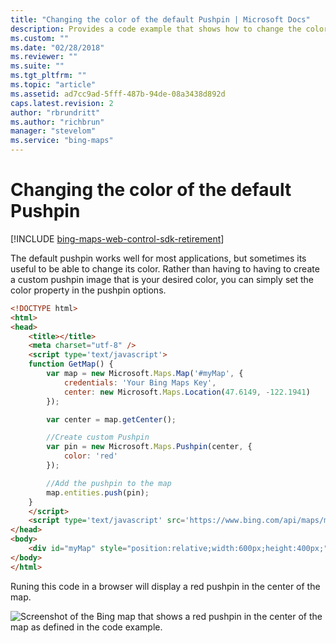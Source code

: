 ```yaml
---
title: "Changing the color of the default Pushpin | Microsoft Docs"
description: Provides a code example that shows how to change the color of the default pushpin instead of creating a custom pushpin.
ms.custom: ""
ms.date: "02/28/2018"
ms.reviewer: ""
ms.suite: ""
ms.tgt_pltfrm: ""
ms.topic: "article"
ms.assetid: ad7cc9ad-5fff-487b-94de-08a3438d892d
caps.latest.revision: 2
author: "rbrundritt"
ms.author: "richbrun"
manager: "stevelom"
ms.service: "bing-maps"
---
```


# Changing the color of the default Pushpin

[!INCLUDE [bing-maps-web-control-sdk-retirement](../../../includes/bing-maps-web-control-sdk-retirement.md)]

The default pushpin works well for most applications, but sometimes its useful to be able to change its color. Rather than having to having to create a custom pushpin image that is your desired color, you can simply set the color property in the pushpin options. 

```html
<!DOCTYPE html>
<html>
<head>
    <title></title>
    <meta charset="utf-8" />
	<script type='text/javascript'>
    function GetMap() {
        var map = new Microsoft.Maps.Map('#myMap', {
            credentials: 'Your Bing Maps Key',
            center: new Microsoft.Maps.Location(47.6149, -122.1941)
        });

        var center = map.getCenter();

        //Create custom Pushpin
        var pin = new Microsoft.Maps.Pushpin(center, {
            color: 'red'
        });

        //Add the pushpin to the map
        map.entities.push(pin);
    }
    </script>
    <script type='text/javascript' src='https://www.bing.com/api/maps/mapcontrol?callback=GetMap' async defer></script>
</head>
<body>
    <div id="myMap" style="position:relative;width:600px;height:400px;"></div>
</body>
</html>
```

Runing this code in a browser will display a red pushpin in the center of the map.

![Screenshot of the Bing map that shows a red pushpin in the center of the map as defined in the code example.](../../media/bmv8-changepushpincolor.png)